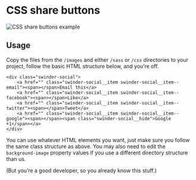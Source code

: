 # CSS share buttons

![CSS share buttons example](http://www.philswan.co.uk/share/share-buttons.png)

## Usage

Copy the files from the `/images` and either `/sass` or `/css` directories to your project, follow the basic HTML structure below, and you’re off.

```
<div class="swinder-social">
    <a href="" class="swinder-social__item swinder-social__item--email"><span></span>Email this</a>
    <a href="" class="swinder-social__item swinder-social__item--facebook"><span></span>Like</a>
    <a href="" class="swinder-social__item swinder-social__item--twitter"><span></span>Tweet</a>
    <a href="" class="swinder-social__item swinder-social__item--google"><span></span><span class="swinder-social__hide">Google +1</span></a>
</div>
```

You can use whatever HTML elements you want, just make sure you follow the same class structure as above. You may also need to edit the `background-image` property values if you use a different directory structure than us.

(But you’re a good developer, so you already know this stuff.)
